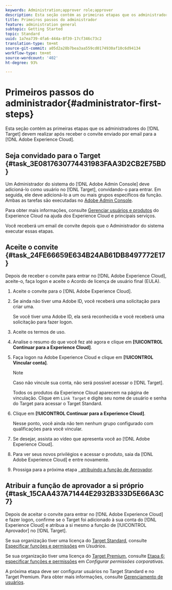 ```yaml
---
keywords: Administration;approver role;approver
description: Esta seção contém as primeiras etapas que os administradores do Adobe Target devem realizar após receber o convite enviado por email para a Adobe Experience Cloud.
title: Primeiros passos do administrador
feature: administration general
subtopic: Getting Started
topic: Standard
uuid: 1a7ea739-4fa6-444a-8f39-17cf346c73c2
translation-type: tm+mt
source-git-commit: a05d2a28b7bea3aa559cd0174930af10c6d94134
workflow-type: tm+mt
source-wordcount: '402'
ht-degree: 93%

---
```



# Primeiros passos do administrador{#administrator-first-steps}

Esta seção contém as primeiras etapas que os administradores do [!DNL Target] devem realizar após receber o convite enviado por email para a [!DNL Adobe Experience Cloud].

## Seja convidado para o Target {#task_3E0817630774431983FAA3D2CB2E75BD}

Um Administrador do sistema do [!DNL Adobe Admin Console] deve adicioná-lo como usuário no [!DNL Target], convidando-o para entrar. Em seguida, ele deve adicioná-lo a um ou mais grupos específicos da função. Ambas as tarefas são executadas no [Adobe Admin Console](https://adminconsole.adobe.com).

Para obter mais informações, consulte [Gerenciar usuários e produtos](https://experienceleague.adobe.com/docs/core-services/interface/manage-users-and-products/admin-getting-started.html) do Experience Cloud na ajuda *dos* Experience Cloud e principais serviços.

Você receberá um email de convite depois que o Administrador do sistema executar essas etapas.

## Aceite o convite {#task_24FE66659E634B24AB61DB8497772E17}

Depois de receber o convite para entrar no [!DNL Adobe Experience Cloud], aceite-o, faça logon e aceite o Acordo de licença de usuário final (EULA).

1. Aceite o convite para o [!DNL Adobe Experience Cloud].
1. Se ainda não tiver uma Adobe ID, você receberá uma solicitação para criar uma.

   Se você tiver uma Adobe ID, ela será reconhecida e você receberá uma solicitação para fazer logon.
1. Aceite os termos de uso.
1. Analise o resumo do que você fez até agora e clique em **[!UICONTROL Continuar para a Experience Cloud]**.
1. Faça logon na Adobe Experience Cloud e clique em **[!UICONTROL Vincular conta]**.

   >[!NOTE]
   >
   >Caso não vincule sua conta, não será possível acessar o [!DNL Target].

   Todos os produtos da Experience Cloud aparecem na página de vinculação. Clique em `Link Target` e digite seu nome de usuário e senha do Target para acessar o Target Standard.
1. Clique em **[!UICONTROL Continuar para a Experience Cloud]**.

   Nesse ponto, você ainda não tem nenhum grupo configurado com qualificações para você vincular.
1. Se desejar, assista ao vídeo que apresenta você ao [!DNL Adobe Experience Cloud].
1. Para ver seus novos privilégios e acessar o produto, saia da [!DNL Adobe Experience Cloud] e entre novamente.
1. Prossiga para a próxima etapa [, atribuindo a função de Aprovador](/help/administrating-target/start-target.md#task_15CAA437A71444E2932B333D5E66A3C7).

## Atribuir a função de aprovador a si próprio {#task_15CAA437A71444E2932B333D5E66A3C7}

Depois de aceitar o convite para entrar no [!DNL Adobe Experience Cloud] e fazer logon, confirme se o Target foi adicionado à sua conta do [!DNL Experience Cloud] e atribua a si mesmo a função de [!UICONTROL Aprovador] no [!DNL Target].

Se sua organização tiver uma licença do [Target Standard](/help/c-intro/intro.md#section_ACD5EFF17AAB4E979CBEFA0145CCD905), consulte [Especificar funções e permissões](/help/administrating-target/c-user-management/c-user-management/user-management.md#roles-permissions) em *Usuários*.

Se sua organização tiver uma licença do [Target Premium](/help/c-intro/intro.md#premium), consulte [Etapa 6: especificar funções e permissões](/help/administrating-target/c-user-management/property-channel/properties-overview.md#section_8C425E43E5DD4111BBFC734A2B7ABC80) em *Configurar permissões corporativas*.

A próxima etapa deve ser configurar usuários no Target Standard e no Target Premium. Para obter mais informações, consulte [Gerenciamento de usuários](/help/administrating-target/c-user-management/user-management.md).